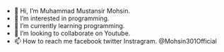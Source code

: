 - 👋 Hi, I’m Muhammad Mustansir Mohsin.
- 👀 I’m interested in programming.
- 🌱 I’m currently learning programming.
- 💞️ I’m looking to collaborate on Youtube.
- 📫 How to reach me facebook twitter Instragram. @Mohsin301Official

<!---
Mohsin301official/Mohsin301official is a ✨ special ✨ repository because its `README.md` (this file) appears on your GitHub profile.
You can click the Preview link to take a look at your changes.
--->
